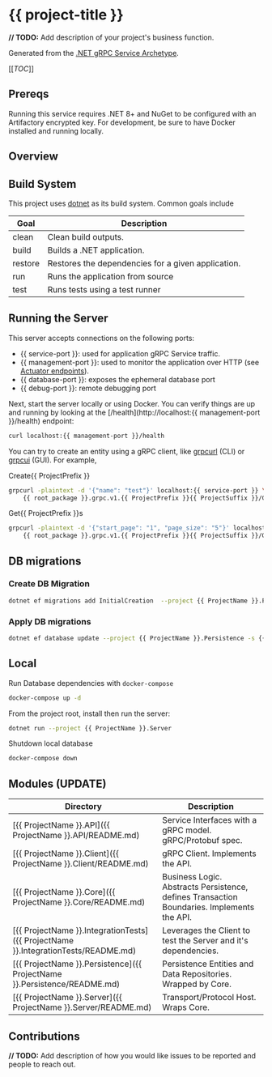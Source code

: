 # {{ project-title }}

**// TODO:** Add description of your project's business function.

Generated from the [.NET gRPC Service Archetype](https://github.com/p6m-dev/dotnet-grpc-service-archetype).

[[_TOC_]]

## Prereqs
Running this service requires .NET 8+ and NuGet to be configured with an Artifactory encrypted key. 
For development, be sure to have Docker installed and running locally.

## Overview


## Build System
This project uses [dotnet](https://learn.microsoft.com/en-us/dotnet/core/tools/dotnet#general) as its build system. Common goals include

| Goal    | Description                                        |
|---------|----------------------------------------------------|
| clean   | Clean build outputs.                               |
| build   | Builds a .NET application.                         |
| restore | Restores the dependencies for a given application. |
| run     | Runs the application from source                   |
| test    | Runs tests using a test runner                     |


## Running the Server
This server accepts connections on the following ports:
- {{ service-port }}: used for application gRPC Service traffic.
- {{ management-port }}: used to monitor the application over HTTP (see [Actuator endpoints](https://docs.spring.io/spring-boot/docs/current/reference/html/actuator.html#actuator.endpoints)).
- {{ database-port }}: exposes the ephemeral database port
- {{ debug-port }}: remote debugging port


Next, start the server locally or using Docker. You can verify things are up and running by looking at the [/health](http://localhost:{{ management-port }}/health) endpoint:
```bash
curl localhost:{{ management-port }}/health
```
You can try to create an entity using a gRPC client, like [grpcurl](https://github.com/fullstorydev/grpcurl) (CLI) or [grpcui](https://github.com/fullstorydev/grpcui) (GUI).
For example,

Create{{ ProjectPrefix }}
```bash
grpcurl -plaintext -d '{"name": "test"}' localhost:{{ service-port }} \
    {{ root_package }}.grpc.v1.{{ ProjectPrefix }}{{ ProjectSuffix }}/Create{{ ProjectPrefix }}
```
Get{{ ProjectPrefix }}s
```bash
grpcurl -plaintext -d '{"start_page": "1", "page_size": "5"}' localhost:{{ service-port }} \
    {{ root_package }}.grpc.v1.{{ ProjectPrefix }}{{ ProjectSuffix }}/Get{{ ProjectPrefix }}s
```

## DB migrations
### Create DB Migration
```bash
dotnet ef migrations add InitialCreation  --project {{ ProjectName }}.Persistence -s {{ ProjectName }}.Server
```

### Apply DB migrations
```bash
dotnet ef database update --project {{ ProjectName }}.Persistence -s {{ ProjectName }}.Server
```

## Local
Run Database dependencies with `docker-compose`
```bash 
docker-compose up -d
```

From the project root, install then run the server:
```bash
dotnet run --project {{ ProjectName }}.Server
```


Shutdown local database
```bash 
docker-compose down
```

## Modules (UPDATE)

| Directory                                                                 | Description                                                                                |
|---------------------------------------------------------------------------|--------------------------------------------------------------------------------------------|
| [{{ ProjectName }}.API]({{ ProjectName }}.API/README.md)                              | Service Interfaces with a gRPC model. gRPC/Protobuf spec.                                  |
| [{{ ProjectName }}.Client]({{ ProjectName }}.Client/README.md)                        | gRPC Client. Implements the API.                                                           |
| [{{ ProjectName }}.Core]({{ ProjectName }}.Core/README.md)                            | Business Logic. Abstracts Persistence, defines Transaction Boundaries. Implements the API. |
| [{{ ProjectName }}.IntegrationTests]({{ ProjectName }}.IntegrationTests/README.md)    | Leverages the Client to test the Server and it's dependencies.                             |
| [{{ ProjectName }}.Persistence]({{ ProjectName }}.Persistence/README.md)              | Persistence Entities and Data Repositories. Wrapped by Core.                               | 
| [{{ ProjectName }}.Server]({{ ProjectName }}.Server/README.md)                        | Transport/Protocol Host.  Wraps Core.                                                      |

## Contributions
**// TODO:** Add description of how you would like issues to be reported and people to reach out.